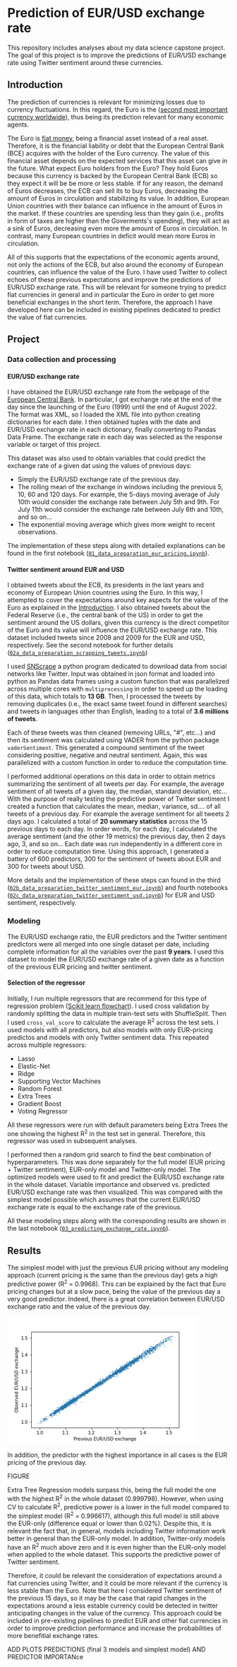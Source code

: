 # **Prediction of EUR/USD exchange rate**

This repository includes analyses about my data science capstone project. The goal of this project is to improve the predictions of EUR/USD exchange rate using Twitter sentiment around these currencies.

## Introduction

The prediction of currencies is relevant for minimizing losses due to currency fluctuations. In this regard, the Euro is the ([second most important currency worldwide](https://www.statista.com/statistics/247362/global-foreign-exchange-market-turnover-by-currency/)), thus being its prediction relevant for many economic agents. 

The Euro is [fiat money](https://en.wikipedia.org/wiki/Fiat_money), being a financial asset instead of a real asset. Therefore, it is the financial liability or debt that the European Central Bank (BCE) acquires with the holder of the Euro currency. The value of this financial asset depends on the expected services that this asset can give in the future. What expect Euro holders from the Euro? They hold Euros because this currency is backed by the European Central Bank (ECB) so they expect it will be be more or less stable. If for any reason, the demand of Euros decreases, the ECB can sell its to buy Euros, decreasing the amount of Euros in circulation and stabilizing its value. In addition, European Union countries with their balance can influence in the amount of Euros in the market. If these countries are spending less than they gain (i.e., profits in form of taxes are higher than the Goverments's spending), they will act as a sink of Euros, decreasing even more the amount of Euros in circulation. In contrast, many European countries in deficit would mean more Euros in circulation. 

All of this supports that the expectations of the economic agents around, not only the actions of the ECB, but also around the economy of European countries, can influence the value of the Euro. I have used Twitter to collect echoes of these previous expectations and improve the predictions of EUR/USD exchange rate. This will be relevant for someone trying to predict fiat currencies in general and in particular the Euro in order to get more beneficial exchanges in the short term. Therefore, the approach I have developed here can be included in existing pipelines dedicated to predict the value of fiat currencies.

## Project

### Data collection and processing

#### EUR/USD exchange rate

I have obtained the EUR/USD exchange rate from the webpage of the [European Central Bank](https://www.ecb.europa.eu/stats/policy_and_exchange_rates/euro_reference_exchange_rates/html/eurofxref-graph-usd.en.html). In particular, I got exchange rate at the end of the day since the launching of the Euro (1999) until the end of August 2022. The format was XML, so I loaded the XML file into python creating dictionaries for each date. I then obtained tuples with the date and EUR/USD exchange rate in each dictionary, finally converting to Pandas Data Frame. The exchange rate in each day was selected as the response variable or target of this project. 

This dataset was also used to obtain variables that could predict the exchange rate of a given dat using the values of previous days:

- Simply the EUR/USD exchange rate of the previous day.
- The rolling mean of the exchange in windows including the previous 5, 10, 60 and 120 days. For example, the 5-days moving average of July 10th would consider the exchange rate between July 5th and 9th. For July 11th would consider the exchange rate between July 6th and 10th, and so on...
- The exponential moving average which gives more weight to recent observations.

The implementation of these steps along with detailed explanations can be found in the first notebook ([`01_data_preparation_eur_pricing.ipynb`](/scripts/01_data_preparation_eur_pricing.ipynb)).

#### Twitter sentiment around EUR and USD

I obtained tweets about the ECB, its presidents in the last years and economy of European Union countries using the Euro. In this way, I attempted to cover the expectations around key aspects for the value of the Euro as explained in the [Introduction](https://github.com/dtortosa/capstone_project#introduction). I also obtained tweets about the Federal Reserve (i.e., the central bank of the US) in order to get the sentiment around the US dollars, given this currency is the direct competitor of the Euro and its value will influence the EUR/USD exchange rate. This dataset included tweets since 2008 and 2009 for the EUR and USD, respectively. See the second notebook for further details ([`02a_data_preparation_scrapping_tweets.ipynb`](/scripts/02a_data_preparation_scrapping_tweets.ipynb))

I used [SNScrape](https://github.com/JustAnotherArchivist/snscrape) a python program dedicated to download data from social networks like Twitter. Input was obtained in json format and loaded into python as Pandas data frames using a custom function that was parallelized across multiple cores with `multiprocessing` in order to speed up the loading of this data, which totals to **13 GB**. Then, I processed the tweets by removing duplicates (i.e., the exact same tweet found in different searches) and tweets in languages other than English, leading to a total of **3.6 millions of tweets**.

Each of these tweets was then cleaned (removing URLs, "#", etc...) and then its sentiment was calculated using VADER from the python package `vaderSentiment`. This generated a compound sentiment of the tweet considering positive, negative and neutral sentiment. Again, this was parallelized with a custom function in order to reduce the computation time.

I performed additional operations on this data in order to obtain metrics summarizing the sentiment of all tweets per day. For example, the average sentiment of all tweets of a given day, the median, standard deviation, etc... With the purpose of really testing the predictive power of Twitter sentiment I created a function that calculates the mean, median, variance, sd.... of all tweets of a previous day. For example the average sentiment for all tweets 2 days ago. I calculated a total of **20 summary statistics** across the 15 previous days to each day. In order words, for each day, I calculated the average sentiment (and the other 19 metrics) the previous day, then 2 days ago, 3, and so on... Each date was run independently in a different core in order to reduce computation time. Using this approach, I generated a battery of 600 predictors, 300 for the sentiment of tweets about EUR and 300 for tweets about USD. 

More details and the implementation of these steps can found in the third ([`02b_data_preparation_twitter_sentiment_eur.ipynb`](/scripts/02b_data_preparation_twitter_sentiment_eur.ipynb)) and fourth notebooks ([`02c_data_preparation_twitter_sentiment_usd.ipynb`](/scripts/02c_data_preparation_twitter_sentiment_usd.ipynb)) for EUR and USD sentiment, respectively.

### Modeling

The EUR/USD exchange ratio, the EUR predictors and the Twitter sentiment predictors were all merged into one single dataset per date, including complete information for all the variables over the past **9 years**. I used this dataset to model the EUR/USD exchange rate of a given date as a function of the previous EUR pricing and twitter sentiment. 

#### Selection of the regressor

Initially, I run multiple regressors that are recommend for this type of regression problem ([Scikit learn flowchart](https://scikit-learn.org/stable/tutorial/machine_learning_map/index.html)). I used cross validation by randomly splitting the data in multiple train-test sets with ShuffleSplit. Then I used `cross_val_score` to calculate the average R<sup>2</sup> across the test sets. I used models with all predictors, but also models with only EUR-pricing predictos and models with only Twitter sentiment data. This repeated across multiple regressors:

- Lasso
- Elastic-Net
- Ridge
- Supporting Vector Machines
- Random Forest
- Extra Trees 
- Gradient Boost
- Voting Regressor

All these regressors were run with default parameters being Extra Trees the one showing the highest R<sup>2</sup> in the test set in general. Therefore, this regressor was used in subsequent analyses.

I performed then a random grid search to find the best combination of hyperparameters. This was done separately for the full model (EUR pricing + Twitter sentiment), EUR-only model and Twitter-only model. The optimized models were used to fit and predict the EUR/USD exchange rate in the whole dataset. Variable importance and observed vs. predicted EUR/USD exchange rate was then visualized. This was compared with the simplest model possible which assumes that the current EUR/USD exchange rate is equal to the exchange rate of the previous.

All these modeling steps along with the corresponding results are shown in the last notebook ([`03_predicting_exchange_rate.ipynb`](/scripts/03_predicting_exchange_rate.ipynb)).

## Results

The simplest model with just the previous EUR pricing without any modeling approach (current pricing is the same than the previous day) gets a high predictive power (R<sup>2</sup> = 0.9968). This can be explained by the fact that Euro pricing changes but at a slow pace, being the value of the previous day a very good predictor. Indeed, there is a great correlation between EUR/USD exchange ratio and the value of the previous day.

![Figure 1](results/figures/eur_pricing_vs_previous_day.jpg)

In addition, the predictor with the highest importance in all cases is the EUR pricing of the previous day.

FIGURE

Extra Tree Regression models surpass this, being the full model the one with the highest R<sup>2</sup> in the whole dataset (0.999798). However, when using CV to calculate R<sup>2</sup>, predictive power is a lower in the full model compared to the simplest model (R<sup>2</sup> = 0.996617), although this full model is still above the EUR-only (difference equal or lower than 0.02%). Despite this, it is relevant the fact that, in general, models including Twitter information work better in general than the EUR-only model. In addition, Twitter-only models have an R<sup>2</sup> much above zero and it is even higher than the EUR-only model when applied to the whole dataset. This supports the predictive power of Twitter sentiment.

Therefore, it could be relevant the consideration of expectations around a fiat currencies using Twitter, and it could be more relevant if the currency is less stable than the Euro. Note that here I considered Twitter sentiment of the previous 15 days, so it may be the case that rapid changes in the expectations around a less estable currency could be detected in twitter anticipating changes in the value of the currency. This approach could be included in pre-existing pipelines to predict EUR and other fiat currencies in order to improve prediction performance and increase the probabilities of more benefitial exchange rates.

ADD PLOTS PREDICTIONS (final 3 models and simplest model) AND PREDICTOR IMPORTANce